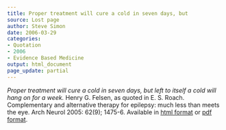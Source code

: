 ```yaml
---
title: Proper treatment will cure a cold in seven days, but
source: Lost page
author: Steve Simon
date: 2006-03-29
categories:
- Quotation
- 2006
- Evidence Based Medicine
output: html_document
page_update: partial
---
```


*Proper treatment will cure a cold in seven days, but left to itself a cold will hang on for a week.* Henry G. Felsen, as quoted in E. S. Roach. Complementary and alternative therapy for epilepsy: much less than meets the eye. Arch Neurol 2005: 62(9); 1475-6. Available in [html format][roa1] or [pdf format][roa2].

[roa1]: http://archneur.ama-assn.org/cgi/content/full/62/9/1475
[roa2]: http://archneur.ama-assn.org/cgi/reprint/62/9/1475.pdf
